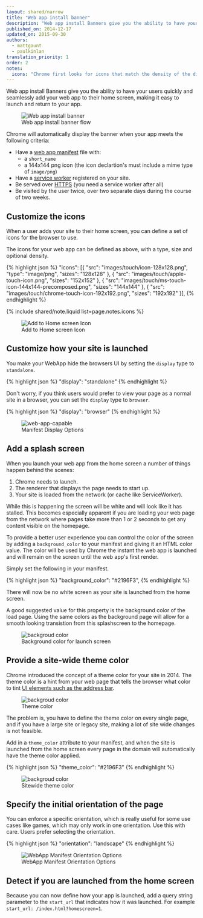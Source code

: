 ```yaml
---
layout: shared/narrow
title: "Web app install banner"
description: "Web app install Banners give you the ability to have your users quickly and seamlessly add your web app to their home screen, making it easy to launch and return to your app."
published_on: 2014-12-17
updated_on: 2015-09-30
authors:
  - mattgaunt
  - paulkinlan
translation_priority: 1
order: 2
notes:
  icons: "Chrome first looks for icons that match the density of the display and are sized to 48dp * screen density. If none are found it searches for the icon that most closely matches the device characteristics. If, for whatever reason, you want be specific about targetting an icon at a particular-pixel density, you can use the optional density member which takes a number. When you don’t declare density, it defaults to 1.0. This means “use this icon for screen densities 1.0 and up”, which is normally what you want."
---
```


<div class="mdl-grid">
  <div class="mdl-cell mdl-cell--6-col">
    <p class="intro">
      Web app install Banners give you the ability to have your users quickly and 
      seamlessly add your web app to their home screen, making it easy to 
      launch and return to your app.
    </p>
  </div>
  <figure class="mdl-cell mdl-cell--6-col">
    <img src="images/add-to-home-screen.gif" alt="Web app install banner">
    <figcaption>Web app install banner flow</figcaption>
  </figure>
</div>

Chrome will automatically display the banner when your app meets the following
criteria:

* Have a [web app manifest](.) file with:
  - a `short_name`
  - a 144x144 png icon (the icon declartion's must include a mime type of `image/png`)
* Have a [service worker](http://www.html5rocks.com/en/tutorials/service-worker/introduction/)
  registered on your site.
* Be served over [HTTPS](/web/fundamentals/security/encrypt-in-transit/) (you 
  need a service worker after all)
* Be visited by the user twice, over two separate days during the course
  of two weeks.

## Customize the icons

When a user adds your site to their home screen, you can define a set of icons for the 
browser to use.

The icons for your web app can be defined as above, with a type, size and opitional
density.

{% highlight json %}
"icons": [{
    "src": "images/touch/icon-128x128.png",
    "type": "image/png",
    "sizes": "128x128"
  }, {
    "src": "images/touch/apple-touch-icon.png",
    "sizes": "152x152"
  }, {
    "src": "images/touch/ms-touch-icon-144x144-precomposed.png",
    "sizes": "144x144"
  }, {
    "src": "images/touch/chrome-touch-icon-192x192.png",
    "sizes": "192x192"
  }],
{% endhighlight %}

{% include shared/note.liquid list=page.notes.icons %}

<figure>
  <img src="images/homescreen-icon.png" alt="Add to Home screen Icon">
  <figcaption>Add to Home screen Icon</figcaption>
</figure>


## Customize how your site is launched

You make your WebApp hide the browsers UI by setting the `display` type to `standalone`.

{% highlight json %}
"display": "standalone"
{% endhighlight %}

Don't worry, if you think users would prefer to view your page as a normal 
site in a browser, you can set the `display` type to `browser`.

{% highlight json %}
"display": "browser"
{% endhighlight %}

<figure>
  <img src="images/manifest-display-options.png" alt="web-app-capable">
  <figcaption>Manifest Display Options</figcaption>
</figure>


## Add a splash screen

When you launch your web app from the home screen a number of things happen behind the
scenes:

1. Chrome needs to launch.
2. The renderer that displays the page needs to start up.
3. Your site is loaded from the network (or cache like ServiceWorker).

While this is happening the screen will be white and will look like it has stalled.
This becomes especially apparent if you are loading your web page from the network where
pages take more than 1 or 2 seconds to get any content visible on the homepage.

To provide a better user experience you can control the color of the screen by adding a
`background_color` to your manifest and giving it an HTML color value. The color will be used
by Chrome the instant the web app is launched and will remain on the screen until the web
app's first render.

Simply set the following in your manifest.

{% highlight json %}
"background_color": "#2196F3",
{% endhighlight %}

There will now be no white screen as your site is launched from the home screen.

A good suggested value for this property is the background color of the load page.  Using the 
same colors as the background page will allow for a smooth looking transistion from this
splashscreen to the homepage.

<figure>
  <img src="images/background-color.gif" alt="backgroud color" style="max-height: 550px;">
  <figcaption>Background color for launch screen</figcaption>
</figure>


## Provide a site-wide theme color

Chrome introduced the concept of a theme color for your site in 2014. The theme color
is a hint from your web page that tells the browser what color to tint
[UI elements such as the address bar](/web/fundamentals/design-and-ui/browser-customization/).  


<figure>
  <img src="images/theme-color.png" alt="backgroud color">
  <figcaption>Theme color</figcaption>
</figure>

The problem is, you have to define the theme color on every single page, and if 
you have a large site or legacy site, making a lot of site wide changes is not feasible.

Add in a `theme_color` attribute to your manifest, and when the site is launched
from the home screen every page in the domain will automatically have the theme color
applied.

{% highlight json %}
"theme_color": "#2196F3"
{% endhighlight %}

<figure>
  <img src="images/manifest-display-options.png" alt="backgroud color">
  <figcaption>Sitewide theme color</figcaption>
</figure>


## Specify the initial orientation of the page

You can enforce a specific orientation, which is really useful for some use 
cases like games, which may only work in one orientation. Use this with 
care. Users prefer selecting the orientation.

{% highlight json %}
"orientation": "landscape"
{% endhighlight %}

<figure>
  <img src="images/manifest-orientation-options.png" alt="WebApp Manifest Orientation Options">
  <figcaption>WebApp Manifest Orientation Options</figcaption>
</figure>

## Detect if you are launched from the home screen

Because you can now define how your app is launched, add a query string 
parameter to the `start_url` that indicates how it was launched. For 
example `start_url: /index.html?homescreen=1`. 

